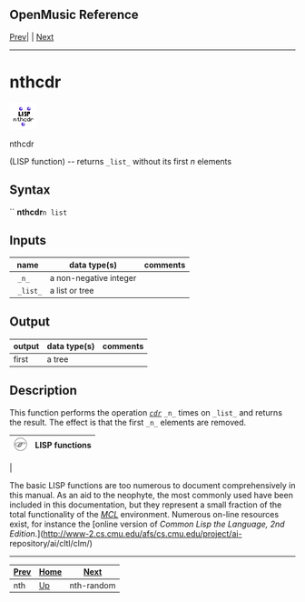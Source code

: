 OpenMusic Reference  
---  
[Prev](nth)| | [Next](nth-random)  
  
* * *

# nthcdr

![](figures/functions/lisp/nthcdr.png)

  
  
nthcdr  
  
(LISP function) \-- returns `_list_` without its first _n_ elements  

## Syntax

`` **nthcdr**` n list `

## Inputs

name| data type(s)| comments  
---|---|---  
` _n_`|  a non-negative integer|  
` _list_`|  a list or tree|  
  
## Output

output| data type(s)| comments  
---|---|---  
first| a tree|  
  
## Description

This function performs the operation [_`cdr`_](glossary#CDR) `_n_` times
on `_list_` and returns the result. The effect is that the first `_n_`
elements are removed.

![Note](figures/images/note.gif)| **LISP functions**  
---|---  
 |

The basic LISP functions are too numerous to document comprehensively in this
manual. As an aid to the neophyte, the most commonly used have been included
in this documentation, but they represent a small fraction of the total
functionality of the [_MCL_](glossary#MCL) environment. Numerous on-line
resources exist, for instance the [online version of _Common Lisp the
Language, 2nd Edition_.](http://www-2.cs.cmu.edu/afs/cs.cmu.edu/project/ai-
repository/ai/cltl/clm/)  
  
* * *

[Prev](nth)| [Home](index)| [Next](nth-random)  
---|---|---  
nth| [Up](funcref.main)| nth-random


